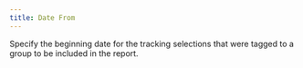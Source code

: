 ```yaml
---
title: Date From
---
```



Specify the beginning date for the tracking selections that were tagged  to a group to be included in the report.
